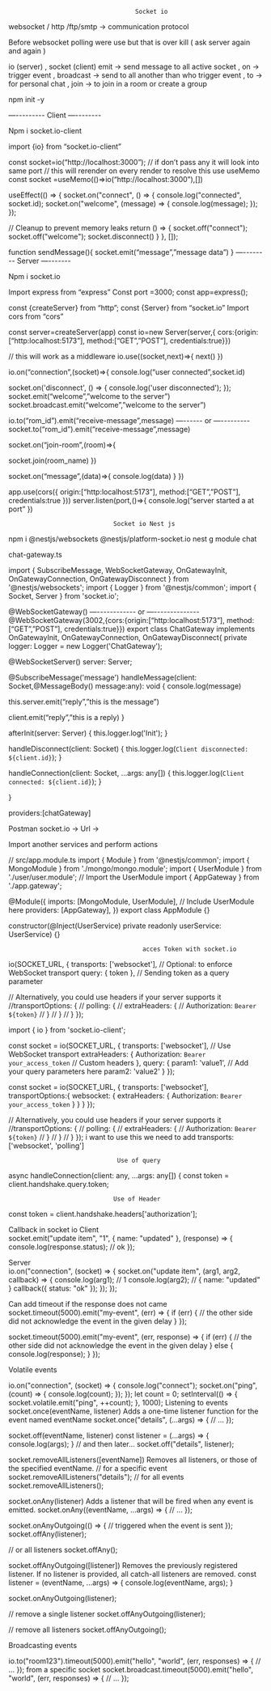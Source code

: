                                        Socket io

websocket / http /ftp/smtp → communication protocol


Before websocket polling were use but that is over kill ( ask server again and again )

io (server)  , socket (client)
emit → send message to all active socket , 
on → trigger event  , 
broadcast → send to all another than who trigger event , 
to → for personal chat  , 
join → to join in a room or create a group

npm init -y

—---------  Client —--------

Npm i socket.io-client

import {io} from “socket.io-client”

const socket=io(“http://localhost:3000”);  // if don’t pass any it will look into same port
// this will rerender on every render to resolve this use useMemo
const socket =useMemo(()=>io(“http://localhost:3000”),[])


useEffect(() => { 
socket.on("connect", () => { console.log("connected", socket.id);
 socket.on("welcome", (message) => { console.log(message); }); });

 // Cleanup to prevent memory leaks
 return () => { socket.off("connect"); 
socket.off("welcome"); 
socket.disconnect()
} }, []);


function sendMessage(){
socket.emit(“message”,”message data”)
}
 —-------- Server  —------- 

Npm i socket.io

Import express from “express”
Const port =3000;
const app=express();

const {createServer} from “http”;
const {Server} from “socket.io”
Import cors from “cors”


const server=createServer(app)
const io=new Server(server,{
cors:{origin:[“http:localhost:5173”],
method:[“GET”,”POST”],
credentials:true}})


// this will work as a middleware
io.use((socket,next)=>{
next()
})

io.on(“connection”,(socket)=>{
console.log(“user connected”,socket.id)

 socket.on('disconnect', () => { console.log('user disconnected'); });
socket.emit(“welcome”,”welcome to the server”)
socket.broadcast.emit(“welcome”,”welcome to the server”)


io.to(“rom_id”).emit(“receive-message”,message)
       —------ or —---------
socket.to(“rom_id”).emit(“receive-message”,message)


socket.on(“join-room”,(room)=>{

socket.join(room_name)
})

socket.on(“message”,(data)=>{
console.log(data)
}
})

app.use(cors({
origin:[“http:localhost:5173”],
method:[“GET”,”POST”],
credentials:true
}))
server.listen(port,()=>{
console.log(“server started a at port”
})


                                 Socket io Nest js  


npm i @nestjs/websockets @nestjs/platform-socket.io
nest g module chat

chat-gateway.ts

import { SubscribeMessage, WebSocketGateway, OnGatewayInit, OnGatewayConnection, OnGatewayDisconnect } from '@nestjs/websockets';
import { Logger } from '@nestjs/common';
import { Socket, Server } from 'socket.io';

@WebSocketGateway()
—------------ or —--------------
@WebSocketGateway(3002,{cors:{origin:[“http:localhost:5173”],
method:[“GET”,”POST”],
credentials:true}})
export class ChatGateway implements OnGatewayInit, OnGatewayConnection, OnGatewayDisconnect{
private logger: Logger = new Logger('ChatGateway');

@WebSocketServer() server: Server;

@SubscribeMessage('message') 
handleMessage(client: Socket,@MessageBody() message:any): void {
console.log(message)

this.server.emit(“reply”,”this is the message”)

client.emit(“reply”,”this is a reply)
 }

afterInit(server: Server) { 
this.logger.log('Init');
 } 

handleDisconnect(client: Socket) 
{ this.logger.log(`Client disconnected: ${client.id}`); } 

handleConnection(client: Socket, ...args: any[]) { 
this.logger.log(`Client connected: ${client.id}`); }



}

providers:[chatGateway]

Postman 
socket.io → Url → 


Import another services and perform actions 

// src/app.module.ts
import { Module } from '@nestjs/common';
import { MongoModule } from './mongo/mongo.module';
import { UserModule } from './user/user.module';  // Import the UserModule
import { AppGateway } from './app.gateway';

@Module({
  imports: [MongoModule, UserModule],  // Include UserModule here
  providers: [AppGateway],
})
export class AppModule {}

constructor(@Inject(UserService) private readonly userService: UserService) {}


                                         acces Token with socket.io     

io(SOCKET_URL, {
 transports: ['websocket'], // Optional: to enforce WebSocket transport 
query: { token }, // Sending token as a query parameter

 // Alternatively, you could use headers if your server supports it 
//transportOptions: { 
// polling: {
 // extraHeaders: { 
// Authorization: `Bearer ${token}`
 // } 
// } 
// } });  

import { io } from 'socket.io-client';

const socket = io(SOCKET_URL, { 
  transports: ['websocket'], // Use WebSocket transport
  extraHeaders: { 
    Authorization: `Bearer your_access_token` // Custom headers
  },
  query: { 
    param1: 'value1', // Add your query parameters here
    param2: 'value2'
  }
});



const socket = io(SOCKET_URL, { 
transports: ['websocket'],
transportOptions:{
 websocket: { 
extraHeaders: { 
Authorization: `Bearer your_access_token` 
} } } });

// Alternatively, you could use headers if your server supports it 
//transportOptions: { 
// polling: {
 // extraHeaders: { 
// Authorization: `Bearer ${token}`
 // } 
// } 
// } });    i want to use this we need to add 
transports: ['websocket', 'polling']    
 

                                  Use of query 
async handleConnection(client: any, ...args: any[]) { const token = client.handshake.query.token;

                                 Use of Header

const token = client.handshake.headers['authorization'];


 Callback in socket io 
Client  
socket.emit("update item", "1", { name: "updated" }, (response) => {
 console.log(response.status); // ok
});

Server          
io.on("connection", (socket) => {
 socket.on("update item", (arg1, arg2, callback) => {
   console.log(arg1); // 1
   console.log(arg2); // { name: "updated" }
   callback({
     status: "ok"
   });
 });
});

Can  add  timeout if the response does not came
socket.timeout(5000).emit("my-event", (err) => {
 if (err) {
   // the other side did not acknowledge the event in the given delay
 }
});

socket.timeout(5000).emit("my-event", (err, response) => {
 if (err) {
   // the other side did not acknowledge the event in the given delay
 } else {
   console.log(response);
 }
});

Volatile events


io.on("connection", (socket) => {
 console.log("connect");
 socket.on("ping", (count) => {
   console.log(count);
 });
});
let count = 0;
setInterval(() => {
 socket.volatile.emit("ping", ++count);
}, 1000);
Listening to events
socket.once(eventName, listener)​
Adds a one-time listener function for the event named eventName
socket.once("details", (...args) => {
 // ...
});


socket.off(eventName, listener)​
const listener = (...args) => {
 console.log(args);
}
// and then later...
socket.off("details", listener);

socket.removeAllListeners([eventName])​
Removes all listeners, or those of the specified eventName.
// for a specific event
socket.removeAllListeners("details");
// for all events
socket.removeAllListeners();

socket.onAny(listener)​
Adds a listener that will be fired when any event is emitted.
socket.onAny((eventName, ...args) => {
 // ...
});

socket.onAnyOutgoing(() => {
 // triggered when the event is sent
});
socket.offAny(listener);

// or all listeners
socket.offAny();

socket.offAnyOutgoing([listener])​
Removes the previously registered listener. If no listener is provided, all catch-all listeners are removed.
const listener = (eventName, ...args) => {
 console.log(eventName, args);
}

socket.onAnyOutgoing(listener);

// remove a single listener
socket.offAnyOutgoing(listener);

// remove all listeners
socket.offAnyOutgoing();

Broadcasting events


io.to("room123").timeout(5000).emit("hello", "world", (err, responses) => {
 // ...
});
from a specific socket
socket.broadcast.timeout(5000).emit("hello", "world", (err, responses) => {
 // ...
});

